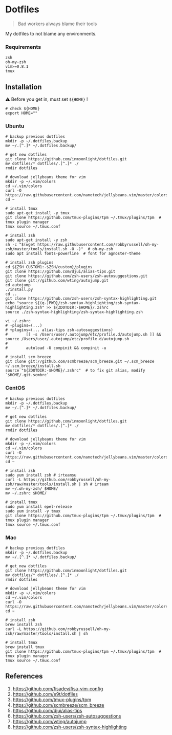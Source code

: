 # Dotfiles

> Bad workers always blame their tools

My dotfiles to not blame any environments. 

### Requirements
```
zsh
oh-my-zsh
vim>=0.8.1
tmux
```

## Installation

:warning:  Before you get in, must set `${HOME}` !
```shell
# check ${HOME}
export HOME=""
```

### Ubuntu
```shell
# backup previous dotfiles
mkdir -p ~/.dotfiles.backup
mv ~/.[^.]* ~/.dotfiles.backup/

# get new dotfiles
git clone https://github.com/inmoonlight/dotfiles.git
mv dotfiles/* dotfiles/.[^.]* ./
rmdir dotfiles

# download jellybeans theme for vim
mkdir -p ~/.vim/colors
cd ~/.vim/colors
curl -O https://raw.githubusercontent.com/nanotech/jellybeans.vim/master/colors/jellybeans.vim
cd ~

# install tmux
sudo apt-get install -y tmux
git clone https://github.com/tmux-plugins/tpm ~/.tmux/plugins/tpm  # tmux plugin manager
tmux source ~/.tmux.conf

# install zsh
sudo apt-get install -y zsh
sh -c "$(wget https://raw.githubusercontent.com/robbyrussell/oh-my-zsh/master/tools/install.sh -O -)"  # oh-my-zsh
sudo apt install fonts-powerline  # font for agnoster-theme

# install zsh plugins
cd ${ZSH_CUSTOM1:-$ZSH/custom}/plugins
git clone https://github.com/djui/alias-tips.git
git clone https://github.com/zsh-users/zsh-autosuggestions.git
git clone git://github.com/wting/autojump.git
cd autojump
./install.py
cd ..
git clone https://github.com/zsh-users/zsh-syntax-highlighting.git
echo "source ${(q-)PWD}/zsh-syntax-highlighting/zsh-syntax-highlighting.zsh" >> ${ZDOTDIR:-$HOME}/.zshrc
source ./zsh-syntax-highlighting/zsh-syntax-highlighting.zsh

vi ~/.zshrc
# -plugins=(...)
# +plugins=(... alias-tips zsh-autosuggestions)
#        [[ -s /Users/user/.autojump/etc/profile.d/autojump.sh ]] && source /Users/user/.autojump/etc/profile.d/autojump.sh
#
#        autoload -U compinit && compinit -u

# install scm_breeze
git clone git://github.com/scmbreeze/scm_breeze.git ~/.scm_breeze
~/.scm_breeze/install.sh
source "${ZDOTDIR:-$HOME}/.zshrc"  # to fix git alias, modify `$HOME/.git.scmbrc`
```

### CentOS
```shell
# backup previous dotfiles
mkdir -p ~/.dotfiles.backup
mv ~/.[^.]* ~/.dotfiles.backup/

# get new dotfiles
git clone https://github.com/inmoonlight/dotfiles.git
mv dotfiles/* dotfiles/.[^.]* ./
rmdir dotfiles

# download jellybeans theme for vim
mkdir -p ~/.vim/colors
cd ~/.vim/colors
curl -O https://raw.githubusercontent.com/nanotech/jellybeans.vim/master/colors/jellybeans.vim
cd ~

# install zsh
sudo yum install zsh # irteamsu
curl -L https://github.com/robbyrussell/oh-my-zsh/raw/master/tools/install.sh | sh # irteam
mv ~/.oh-my-zsh/ $HOME/
mv ~/.zshrc $HOME/

# install tmux
sudo yum install epel-release
sudo yum install -y tmux
git clone https://github.com/tmux-plugins/tpm ~/.tmux/plugins/tpm  # tmux plugin manager
tmux source ~/.tmux.conf
```

### Mac
```shell
# backup previous dotfiles
mkdir -p ~/.dotfiles.backup
mv ~/.[^.]* ~/.dotfiles.backup/

# get new dotfiles
git clone https://github.com/inmoonlight/dotfiles.git
mv dotfiles/* dotfiles/.[^.]* ./
rmdir dotfiles

# download jellybeans theme for vim
mkdir -p ~/.vim/colors
cd ~/.vim/colors
curl -O https://raw.githubusercontent.com/nanotech/jellybeans.vim/master/colors/jellybeans.vim
cd ~

# install zsh
brew install zsh
curl -L https://github.com/robbyrussell/oh-my-zsh/raw/master/tools/install.sh | sh

# install tmux
brew install tmux
git clone https://github.com/tmux-plugins/tpm ~/.tmux/plugins/tpm  # tmux plugin manager
tmux source ~/.tmux.conf
```



## References
1. https://github.com/fisadev/fisa-vim-config
2. https://github.com/e9t/dotfiles 
3. https://github.com/tmux-plugins/tpm
4. https://github.com/scmbreeze/scm_breeze
5. https://github.com/djui/alias-tips
6. https://github.com/zsh-users/zsh-autosuggestions
7. https://github.com/wting/autojump
8. https://github.com/zsh-users/zsh-syntax-highlighting

